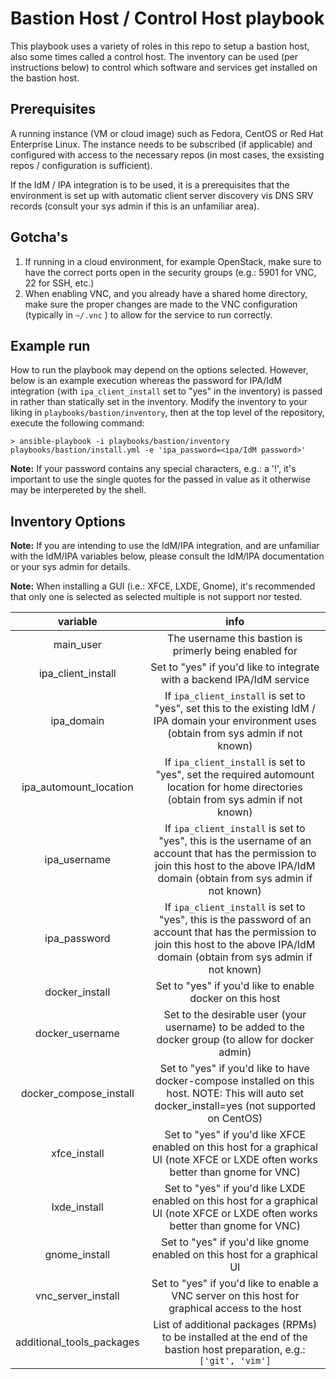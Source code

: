 # Bastion Host / Control Host playbook

This playbook uses a variety of roles in this repo to setup a bastion host, also some times called a control host. The inventory can be used (per instructions below) to control which software and services get installed on the bastion host.


## Prerequisites
A running instance (VM or cloud image) such as Fedora, CentOS or Red Hat Enterprise Linux. The instance needs to be subscribed (if applicable) and configured with access to the necessary repos (in most cases, the exsisting repos / configuration is sufficient).

If the IdM / IPA integration is to be used, it is a prerequisites that the environment is set up with automatic client server discovery vis DNS SRV records (consult your sys admin if this is an unfamiliar area).

## Gotcha's
1. If running in a cloud environment, for example OpenStack, make sure to have the correct ports open in the security groups (e.g.: 5901 for VNC, 22 for SSH, etc.)
2. When enabling VNC, and you already have a shared home directory, make sure the proper changes are made to the VNC configuration (typically in `~/.vnc` ) to allow for the service to run correctly.

## Example run
How to run the playbook may depend on the options selected. However, below is an example execution whereas the password for IPA/IdM integration (with `ipa_client_install` set to "yes" in the inventory) is passed in rather than statically set in the inventory. Modify the inventory to your liking in `playbooks/bastion/inventory`, then at the top level of the repository, execute the following command:

```
> ansible-playbook -i playbooks/bastion/inventory playbooks/bastion/install.yml -e 'ipa_password=<ipa/IdM password>'
```

**Note:** If your password contains any special characters, e.g.: a '!', it's important to use the single quotes for the passed in value as it otherwise may be interpereted by the shell.

## Inventory Options

**Note:** If you are intending to use the IdM/IPA integration, and are unfamiliar with the IdM/IPA variables below, please consult the IdM/IPA documentation or your sys admin for details.

**Note:** When installing a GUI (i.e.: XFCE, LXDE, Gnome), it's recommended that only one is selected as selected multiple is not support nor tested.

| variable | info |
|:--------:|:----:|
|main_user|The username this bastion is primerly being enabled for|
|ipa_client_install|Set to "yes" if you'd like to integrate with a backend IPA/IdM service|
|ipa_domain|If `ipa_client_install` is set to "yes", set this to the existing IdM / IPA domain your environment uses (obtain from sys admin if not known)|
|ipa_automount_location|If `ipa_client_install` is set to "yes", set the required automount location for home directories (obtain from sys admin if not known)|
|ipa_username|If `ipa_client_install` is set to "yes", this is the username of an account that has the permission to join this host to the above IPA/IdM domain (obtain from sys admin if not known)|
|ipa_password|If `ipa_client_install` is set to "yes", this is the password of an account that has the permission to join this host to the above IPA/IdM domain (obtain from sys admin if not known)
|docker_install|Set to "yes" if you'd like to enable docker on this host|
|docker_username|Set to the desirable user (your username) to be added to the docker group (to allow for docker admin)|
|docker_compose_install|Set to "yes" if you'd like to have docker-compose installed on this host. NOTE: This will auto set docker_install=yes (not supported on CentOS)|
|xfce_install|Set to "yes" if you'd like XFCE enabled on this host for a graphical UI (note XFCE or LXDE often works better than gnome for VNC)|
|lxde_install|Set to "yes" if you'd like LXDE enabled on this host for a graphical UI (note XFCE or LXDE often works better than gnome for VNC)|
|gnome_install|Set to "yes" if you'd like gnome enabled on this host for a graphical UI|
|vnc_server_install|Set to "yes" if you'd like to enable a VNC server on this host for graphical access to the host|
|additional_tools_packages|List of additional packages (RPMs) to be installed at the end of the bastion host preparation, e.g.: `['git', 'vim']`|
